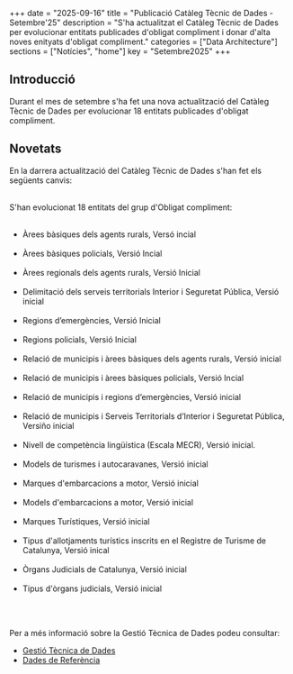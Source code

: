 +++ 
date        = "2025-09-16" 
title       = "Publicació Catàleg Tècnic de Dades - Setembre'25" 
description = "S'ha actualitzat el Catàleg Tècnic de Dades per evolucionar entitats publicades d'obligat compliment i donar d'alta noves enityats d'obligat compliment." 
categories  = ["Data Architecture"] 
sections    = ["Notícies", "home"] 
key = "Setembre2025" 
+++ 

  

## Introducció 

Durant el mes de setembre s'ha fet una nova actualització del Catàleg Tècnic de Dades per evolucionar 18 entitats publicades d'obligat compliment. 

## Novetats 

En la darrera actualització del Catàleg Tècnic de Dades s'han fet els següents canvis:<br><br> 

S'han evolucionat 18 entitats del grup d'Obligat compliment:<br><br>
<ul>
  <li>Àrees bàsiques dels agents rurals, Versó incial</li><br>
  <li>Àrees bàsiques policials, Versió Incial</li><br>
  <li>Àrees regionals dels agents rurals, Versió Inicial</li><br>
  <li>Delimitació dels serveis territorials Interior i Seguretat Pública, Versió inicial</li><br>
  <li>Regions d’emergències, Versió Inicial</li><br>
  <li>Regions policials, Versió Inicial</li><br>
  <li>Relació de municipis i àrees bàsiques dels agents rurals, Versió inicial</li><br>
  <li>Relació de municipis i àrees bàsiques policials, Versió Incial</li><br>
  <li>Relació de municipis i regions d’emergències, Versió inicial</li><br>
  <li>Relació de municipis i Serveis Territorials d’Interior i Seguretat Pública, Versiño inicial</li><br>
  <li>Nivell de competència lingüística (Escala MECR), Versió inicial.</li><br>
  <li>Models de turismes i autocaravanes, Versió inicial</li><br>
  <li>Marques d'embarcacions a motor, Versió inicial</li><br>
  <li>Models d'embarcacions a motor, Versió inicial</li><br>
  <li>Marques Turístiques, Versió inicial</li><br>
  <li>Tipus d'allotjaments turístics inscrits en el Registre de Turisme de Catalunya, Versió inical</li><br>
  <li>Òrgans Judicials de Catalunya, Versió inicial</li><br>
  <li>Tipus d'òrgans judicials, Versió inicial</li><br>

</ul>
<br>

Per a més informació sobre la Gestió Tècnica de Dades podeu consultar: 


* [Gestió Tècnica de Dades](https://canigo.ctti.gencat.cat/plataformes/dadesref/gestiodades/) 
* [Dades de Referència](https://canigo.ctti.gencat.cat/plataformes/dadesref/dadesref/) 
